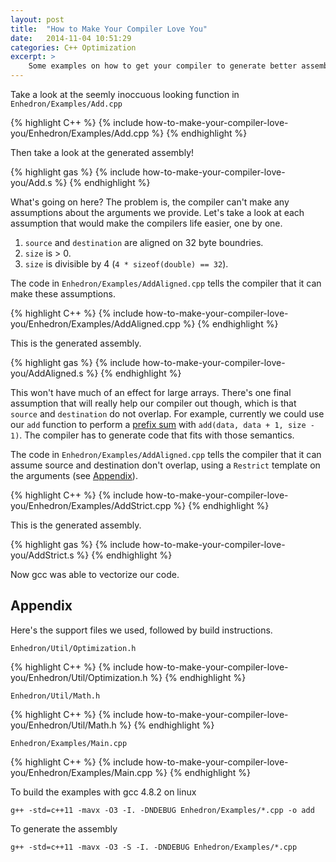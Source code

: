 ```yaml
---
layout: post
title:  "How to Make Your Compiler Love You"
date:   2014-11-04 10:51:29
categories: C++ Optimization
excerpt: >
    Some examples on how to get your compiler to generate better assembly.
---
```


Take a look at the seemly inoccuous looking function in `Enhedron/Examples/Add.cpp`

{% highlight C++ %}
{% include how-to-make-your-compiler-love-you/Enhedron/Examples/Add.cpp %}
{% endhighlight %}

Then take a look at the generated assembly!

{% highlight gas %}
{% include how-to-make-your-compiler-love-you/Add.s %}
{% endhighlight %}

What's going on here? The problem is, the compiler can't make any assumptions about the arguments we provide. Let's take a look at each assumption that would make the compilers life easier, one by one.

1. `source` and `destination` are aligned on 32 byte boundries.
2. `size` is > 0.
3. `size` is divisible by 4 (`4 * sizeof(double) == 32`).

The code in `Enhedron/Examples/AddAligned.cpp` tells the compiler that it can make these assumptions.

{% highlight C++ %}
{% include how-to-make-your-compiler-love-you/Enhedron/Examples/AddAligned.cpp %}
{% endhighlight %}

This is the generated assembly.

{% highlight gas %}
{% include how-to-make-your-compiler-love-you/AddAligned.s %}
{% endhighlight %}

This won't have much of an effect for large arrays. There's one final assumption that will really help our compiler out though, which is that `source` and `destination` do not overlap. For example, currently we could use our `add` function to perform a [prefix sum](http://en.wikipedia.org/wiki/Prefix_sum) with `add(data, data + 1, size - 1)`. The compiler has to generate code that fits with those semantics.

The code in `Enhedron/Examples/AddAligned.cpp` tells the compiler that it can assume source and destination don't overlap, using a `Restrict` template on the arguments (see [Appendix](#Appendix)).

{% highlight C++ %}
{% include how-to-make-your-compiler-love-you/Enhedron/Examples/AddStrict.cpp %}
{% endhighlight %}

This is the generated assembly.

{% highlight gas %}
{% include how-to-make-your-compiler-love-you/AddStrict.s %}
{% endhighlight %}

Now gcc was able to vectorize our code.

## <a name="Appendix"></a>Appendix ##

Here's the support files we used, followed by build instructions.

`Enhedron/Util/Optimization.h`

{% highlight C++ %}
{% include how-to-make-your-compiler-love-you/Enhedron/Util/Optimization.h %}
{% endhighlight %}

`Enhedron/Util/Math.h`

{% highlight C++ %}
{% include how-to-make-your-compiler-love-you/Enhedron/Util/Math.h %}
{% endhighlight %}

`Enhedron/Examples/Main.cpp`

{% highlight C++ %}
{% include how-to-make-your-compiler-love-you/Enhedron/Examples/Main.cpp %}
{% endhighlight %}


To build the examples with gcc 4.8.2 on linux

    g++ -std=c++11 -mavx -O3 -I. -DNDEBUG Enhedron/Examples/*.cpp -o add

To generate the assembly

    g++ -std=c++11 -mavx -O3 -S -I. -DNDEBUG Enhedron/Examples/*.cpp


